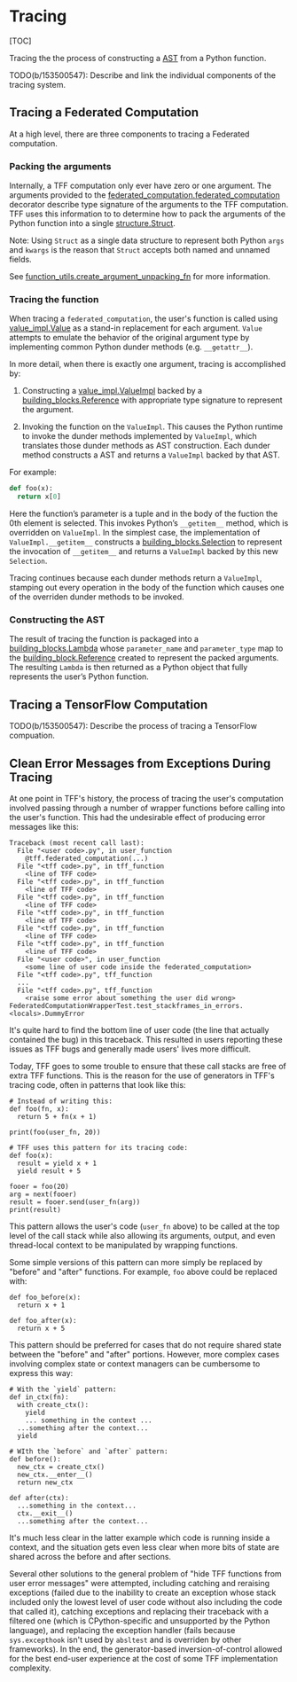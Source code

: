 # Tracing

[TOC]

Tracing the the process of constructing a [AST](compilation.md#ast) from a
Python function.

TODO(b/153500547): Describe and link the individual components of the tracing
system.

## Tracing a Federated Computation

At a high level, there are three components to tracing a Federated computation.

### Packing the arguments

Internally, a TFF computation only ever have zero or one argument. The arguments
provided to the
[federated_computation.federated_computation](https://github.com/tensorflow/federated/blob/main/tensorflow_federated/python/core/impl/federated_context/federated_computation.py)
decorator describe type signature of the arguments to the TFF computation. TFF
uses this information to to determine how to pack the arguments of the Python
function into a single
[structure.Struct](https://github.com/tensorflow/federated/blob/main/tensorflow_federated/python/common_libs/structure.py).

Note: Using `Struct` as a single data structure to represent both Python `args`
and `kwargs` is the reason that `Struct` accepts both named and unnamed fields.

See
[function_utils.create_argument_unpacking_fn](https://github.com/tensorflow/federated/blob/main/tensorflow_federated/python/core/impl/computation/function_utils.py)
for more information.

### Tracing the function

When tracing a `federated_computation`, the user's function is called using
[value_impl.Value](https://github.com/tensorflow/federated/blob/main/tensorflow_federated/python/core/impl/federated_context/value_impl.py)
as a stand-in replacement for each argument. `Value` attempts to emulate the
behavior of the original argument type by implementing common Python dunder
methods (e.g. `__getattr__`).

In more detail, when there is exactly one argument, tracing is accomplished by:

1.  Constructing a
    [value_impl.ValueImpl](https://github.com/tensorflow/federated/blob/main/tensorflow_federated/python/core/impl/federated_context/value_impl.py)
    backed by a
    [building_blocks.Reference](https://github.com/tensorflow/federated/blob/main/tensorflow_federated/python/core/impl/compiler/building_blocks.py)
    with appropriate type signature to represent the argument.

2.  Invoking the function on the `ValueImpl`. This causes the Python runtime to
    invoke the dunder methods implemented by `ValueImpl`, which translates those
    dunder methods as AST construction. Each dunder method constructs a AST and
    returns a `ValueImpl` backed by that AST.

For example:

```python
def foo(x):
  return x[0]
```

Here the function’s parameter is a tuple and in the body of the fuction the 0th
element is selected. This invokes Python’s `__getitem__` method, which is
overridden on `ValueImpl`. In the simplest case, the implementation of
`ValueImpl.__getitem__` constructs a
[building_blocks.Selection](https://github.com/tensorflow/federated/blob/main/tensorflow_federated/python/core/impl/compiler/building_blocks.py)
to represent the invocation of `__getitem__` and returns a `ValueImpl` backed by
this new `Selection`.

Tracing continues because each dunder methods return a `ValueImpl`, stamping out
every operation in the body of the function which causes one of the overriden
dunder methods to be invoked.

### Constructing the AST

The result of tracing the function is packaged into a
[building_blocks.Lambda](https://github.com/tensorflow/federated/blob/main/tensorflow_federated/python/core/impl/compiler/building_blocks.py)
whose `parameter_name` and `parameter_type` map to the
[building_block.Reference](https://github.com/tensorflow/federated/blob/main/tensorflow_federated/python/core/impl/compiler/building_blocks.py)
created to represent the packed arguments. The resulting `Lambda` is then
returned as a Python object that fully represents the user’s Python function.

## Tracing a TensorFlow Computation

TODO(b/153500547): Describe the process of tracing a TensorFlow compuation.

## Clean Error Messages from Exceptions During Tracing

At one point in TFF's history, the process of tracing the user's computation
involved passing through a number of wrapper functions before calling into the
user's function. This had the undesirable effect of producing error messages
like this:

```
Traceback (most recent call last):
  File "<user code>.py", in user_function
    @tff.federated_computation(...)
  File "<tff code>.py", in tff_function
    <line of TFF code>
  File "<tff code>.py", in tff_function
    <line of TFF code>
  File "<tff code>.py", in tff_function
    <line of TFF code>
  File "<tff code>.py", in tff_function
    <line of TFF code>
  File "<tff code>.py", in tff_function
    <line of TFF code>
  File "<tff code>.py", in tff_function
    <line of TFF code>
  File "<user code>", in user_function
    <some line of user code inside the federated_computation>
  File "<tff code>.py", tff_function
  ...
  File "<tff code>.py", tff_function
    <raise some error about something the user did wrong>
FederatedComputationWrapperTest.test_stackframes_in_errors.<locals>.DummyError
```

It's quite hard to find the bottom line of user code (the line that actually
contained the bug) in this traceback. This resulted in users reporting these
issues as TFF bugs and generally made users' lives more difficult.

Today, TFF goes to some trouble to ensure that these call stacks are free of
extra TFF functions. This is the reason for the use of generators in TFF's
tracing code, often in patterns that look like this:

```
# Instead of writing this:
def foo(fn, x):
  return 5 + fn(x + 1)

print(foo(user_fn, 20))

# TFF uses this pattern for its tracing code:
def foo(x):
  result = yield x + 1
  yield result + 5

fooer = foo(20)
arg = next(fooer)
result = fooer.send(user_fn(arg))
print(result)
```

This pattern allows the user's code (`user_fn` above) to be called at the top
level of the call stack while also allowing its arguments, output, and even
thread-local context to be manipulated by wrapping functions.

Some simple versions of this pattern can more simply be replaced by "before" and
"after" functions. For example, `foo` above could be replaced with:

```
def foo_before(x):
  return x + 1

def foo_after(x):
  return x + 5
```

This pattern should be preferred for cases that do not require shared state
between the "before" and "after" portions. However, more complex cases involving
complex state or context managers can be cumbersome to express this way:

```
# With the `yield` pattern:
def in_ctx(fn):
  with create_ctx():
    yield
    ... something in the context ...
  ...something after the context...
  yield

# WIth the `before` and `after` pattern:
def before():
  new_ctx = create_ctx()
  new_ctx.__enter__()
  return new_ctx

def after(ctx):
  ...something in the context...
  ctx.__exit__()
  ...something after the context...
```

It's much less clear in the latter example which code is running inside a
context, and the situation gets even less clear when more bits of state are
shared across the before and after sections.

Several other solutions to the general problem of "hide TFF functions from user
error messages" were attempted, including catching and reraising exceptions
(failed due to the inability to create an exception whose stack included only
the lowest level of user code without also including the code that called it),
catching exceptions and replacing their traceback with a filtered one (which is
CPython-specific and unsupported by the Python language), and replacing the
exception handler (fails because `sys.excepthook` isn't used by `absltest` and
is overriden by other frameworks). In the end, the generator-based
inversion-of-control allowed for the best end-user experience at the cost of
some TFF implementation complexity.
